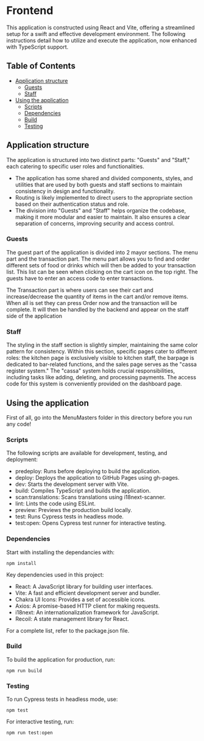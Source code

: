 # Frontend

This application is constructed using React and Vite, offering a streamlined setup for a swift and effective development environment. The following instructions detail how to utilize and execute the application, now enhanced with TypeScript support.

## Table of Contents

- [Application structure](#application-structure)
  - [Guests](#guests)
  - [Staff](#staff)
- [Using the application](#using-the-application)
  - [Scripts](#scripts)
  - [Dependencies](#dependencies)
  - [Build](#build)
  - [Testing](#testing)

## Application structure

The application is structured into two distinct parts: "Guests" and "Staff," each catering to specific user roles and functionalities.

- The application has some shared and divided components, styles, and utilities that are used by both guests and staff sections to maintain consistency in design and functionality.
- Routing is likely implemented to direct users to the appropriate section based on their authentication status and role.
- The division into "Guests" and "Staff" helps organize the codebase, making it more modular and easier to maintain. It also ensures a clear separation of concerns, improving security and access control.

### Guests

The guest part of the application is divided into 2 mayor sections. The menu part and the transaction part. The menu part allows you to find and order different sets of food or drinks which will then be added to your transaction list. This list can be seen when clicking on the cart icon on the top right. The guests have to enter an access code to enter transactions.

The Transaction part is where users can see their cart and increase/decrease the quantity of items in the cart and/or remove items. When all is set they can press Order now and the transaction will be complete. It will then be handled by the backend and appear on the staff side of the application

### Staff

The styling in the staff section is slightly simpler, maintaining the same color pattern for consistency. Within this section, specific pages cater to different roles: the kitchen page is exclusively visible to kitchen staff, the barpage is dedicated to bar-related functions, and the sales page serves as the "cassa register system." The "cassa" system holds crucial responsibilities, including tasks like adding, deleting, and processing payments. The access code for this system is conveniently provided on the dashboard page.

## Using the application

First of all, go into the MenuMasters folder in this directory before you run any code!

### Scripts

The following scripts are available for development, testing, and deployment:

- predeploy: Runs before deploying to build the application.
- deploy: Deploys the application to GitHub Pages using gh-pages.
- dev: Starts the development server with Vite.
- build: Compiles TypeScript and builds the application.
- scan:translations: Scans translations using i18next-scanner.
- lint: Lints the code using ESLint.
- preview: Previews the production build locally.
- test: Runs Cypress tests in headless mode.
- test:open: Opens Cypress test runner for interactive testing.

### Dependencies

Start with installing the dependancies with:

```
npm install
```

Key dependencies used in this project:

- React: A JavaScript library for building user interfaces.
- Vite: A fast and efficient development server and bundler.
- Chakra UI Icons: Provides a set of accessible icons.
- Axios: A promise-based HTTP client for making requests.
- i18next: An internationalization framework for JavaScript.
- Recoil: A state management library for React.

For a complete list, refer to the package.json file.

### Build

To build the application for production, run:

```
npm run build
```

### Testing

To run Cypress tests in headless mode, use:

```
npm test
```

For interactive testing, run:

```
npm run test:open
```
